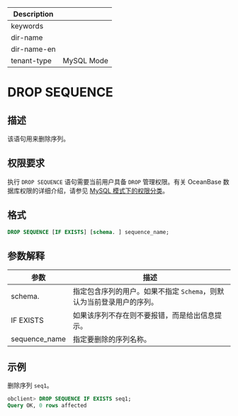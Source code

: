 | Description   |                 |
|---------------|-----------------|
| keywords      |                 |
| dir-name      |                 |
| dir-name-en   |                 |
| tenant-type   | MySQL Mode      |

# DROP SEQUENCE

## 描述

该语句用来删除序列。

## 权限要求

执行 `DROP SEQUENCE` 语句需要当前用户具备 `DROP` 管理权限。有关 OceanBase 数据库权限的详细介绍，请参见 [MySQL 模式下的权限分类](../../../../../600.manage/500.security-and-permissions/300.access-control/200.user-and-permission/200.permission-of-mysql-mode/100.permission-classification-of-mysql.md)。

## 格式

```sql
DROP SEQUENCE [IF EXISTS] [schema. ] sequence_name;
```

## 参数解释

|      参数       |                            描述                             |
|---------------|-----------------------------------------------------------|
| schema.       | 指定包含序列的用户。如果不指定 `Schema`，则默认为当前登录用户的序列。 |
| IF EXISTS     | 如果该序列不存在则不要报错，而是给出信息提示。|
| sequence_name | 指定要删除的序列名称。                                               |

## 示例

删除序列 `seq1`。

```sql
obclient> DROP SEQUENCE IF EXISTS seq1;
Query OK, 0 rows affected
```
